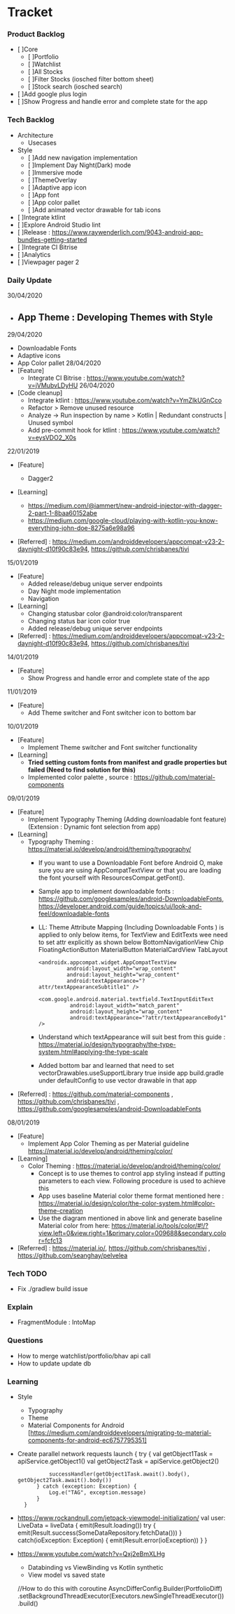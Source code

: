 # Tracket

### Product Backlog
 - [ ]Core
    - [ ]Portfolio
    - [ ]Watchlist
    - [ ]All Stocks
    - [ ]Filter Stocks (iosched filter bottom sheet)
    - [ ]Stock search (iosched search)
 - [ ]Add google plus login
 - [ ]Show Progress and handle error and complete state for the app

### Tech Backlog
 - Architecture 
    - Usecases
 - Style
     - [ ]Add new navigation implementation
     - [ ]Implement Day Night(Dark) mode
     - [ ]Immersive mode
     - [ ]ThemeOverlay
     - [ ]Adaptive app icon
     - [ ]App font
     - [ ]App color pallet 
     - [ ]Add animated vector drawable for tab icons
 - [ ]Integrate ktlint
 - [ ]Explore Android Studio lint
 - [ ]Release : https://www.raywenderlich.com/9043-android-app-bundles-getting-started
 - [ ]Integrate CI Bitrise
 - [ ]Analytics
 - [ ]Viewpager pager 2

### Daily Update
30/04/2020
 - App Theme : Developing Themes with Style
    -  
29/04/2020
 - Downloadable Fonts 
 - Adaptive icons
 - App Color pallet
28/04/2020
 - [Feature]
     - Integrate CI Bitrise : https://www.youtube.com/watch?v=jVMubvLDyHU
26/04/2020
 - [Code cleanup]
    - Integrate ktlint : https://www.youtube.com/watch?v=YmZIkUGnCco
    - Refactor > Remove unused resource 
    - Analyze -> Run inspection by name > Kotlin | Redundant constructs | Unused symbol
    - Add pre-commit hook for ktlint : https://www.youtube.com/watch?v=eysVDO2_X0s
    
22/01/2019
  - [Feature]
       - Dagger2
  - [Learning]
       - https://medium.com/@iammert/new-android-injector-with-dagger-2-part-1-8baa60152abe
       - https://medium.com/google-cloud/playing-with-kotlin-you-know-everything-john-doe-8275a6e98a96

  - [Referred] : https://medium.com/androiddevelopers/appcompat-v23-2-daynight-d10f90c83e94, https://github.com/chrisbanes/tivi

15/01/2019
 - [Feature]
      - Added release/debug unique server endpoints
      - Day Night mode implementation
      - Navigation
 - [Learning]
      - Changing statusbar color <item name="android:statusBarColor">@android:color/transparent</item>
      - Changing status bar icon color   <item name="android:windowLightStatusBar" tools:targetApi="m">true</item>
      - Added release/debug unique server endpoints
 - [Referred] : https://medium.com/androiddevelopers/appcompat-v23-2-daynight-d10f90c83e94, https://github.com/chrisbanes/tivi

14/01/2019
 - [Feature]
      - Show Progress and handle error and complete state of the app

11/01/2019
- [Feature]
     - Add Theme switcher and Font switcher icon to bottom bar

10/01/2019
 - [Feature]
     - Implement Theme switcher and Font switcher functionality
 - [Learning]
     - **Tried setting custom fonts from manifest and gradle properties but failed (Need to find solution for this)**
     - Implemented color palette , source : https://github.com/material-components

09/01/2019
 - [Feature]
    - Implement Typography Theming (Adding downloadable font feature) (Extension : Dynamic font selection from app)
 - [Learning]
    - Typography Theming : https://material.io/develop/android/theming/typography/
      - If you want to use a Downloadable Font before Android O, make sure you are using AppCompatTextView or that you are loading the font yourself with ResourcesCompat.getFont().
      - Sample app to implement downloadable fonts : https://github.com/googlesamples/android-DownloadableFonts, https://developer.android.com/guide/topics/ui/look-and-feel/downloadable-fonts
      - LL: Theme Attribute Mapping (Including Downloadable Fonts ) is applied to only below items, for TextView and EditTexts wee need to set attr explicitly as shown below
             BottomNavigationView
             Chip
             FloatingActionButton
             MaterialButton
             MaterialCardView
             TabLayout

            <androidx.appcompat.widget.AppCompatTextView
                     android:layout_width="wrap_content"
                     android:layout_height="wrap_content"
                     android:textAppearance="?attr/textAppearanceSubtitle1" />

            <com.google.android.material.textfield.TextInputEditText
                      android:layout_width="match_parent"
                      android:layout_height="wrap_content"
                      android:textAppearance="?attr/textAppearanceBody1" />

      - Understand which textAppearance will suit best from this guide : https://material.io/design/typography/the-type-system.html#applying-the-type-scale
      - Added bottom bar and learned that need to set vectorDrawables.useSupportLibrary true inside app build.gradle under defaultConfig to use vector drawable in that app
 - [Referred] : https://github.com/material-components , https://github.com/chrisbanes/tivi , https://github.com/googlesamples/android-DownloadableFonts
 
08/01/2019
 - [Feature]
    - Implement App Color Theming as per Material guideline https://material.io/develop/android/theming/color/
 - [Learning]
    - Color Theming : https://material.io/develop/android/theming/color/
        - Concept is to use themes to control app styling instead if putting parameters to each view. Following procedure is used to achieve this
        - App uses baseline Material color theme format mentioned here : https://material.io/design/color/the-color-system.html#color-theme-creation
        - Use the diagram mentioned in above link and generate baseline Material color from here: https://material.io/tools/color/#!/?view.left=0&view.right=1&primary.color=009688&secondary.color=fcfc13
 - [Referred] : https://material.io/, https://github.com/chrisbanes/tivi , https://github.com/seanghay/pelvelea
 
 
### Tech TODO
 - Fix ./gradlew build issue 

### Explain 
 - FragmentModule : IntoMap

### Questions
 - How to merge watchlist/portfolio/bhav api call
 - How to update update db

    
### Learning 
- Style 
    - Typography
    - Theme
    - Material Components for Android [https://medium.com/androiddevelopers/migrating-to-material-components-for-android-ec6757795351]
- Create parallel network requests
        launch {
            try {
                val getObject1Task = apiService.getObject1()
                val getObject2Task = apiService.getObject2()

                successHandler(getObject1Task.await().body(), getObject2Task.await().body())
            } catch (exception: Exception) {
                Log.e("TAG", exception.message)
            }
        }
- https://www.rockandnull.com/jetpack-viewmodel-initialization/
    val user: LiveData<Result> = liveData {
      emit(Result.loading())
      try {
          emit(Result.success(SomeDataRepository.fetchData()))
      } catch(ioException: Exception) {
          emit(Result.error(ioException))
      }
  }
  
- https://www.youtube.com/watch?v=Qxj2eBmXLHg
    - Databinding vs ViewBinding vs Kotlin synthetic
    - View model vs saved state 
    
    //How to do this with coroutine 
     AsyncDifferConfig.Builder<Portfolio>(PortfolioDiff)
            .setBackgroundThreadExecutor(Executors.newSingleThreadExecutor())
            .build()
    
